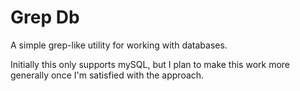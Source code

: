 # Grep Db

A simple grep-like utility for working with databases.

Initially this only supports mySQL, but I plan to make this work more generally once I'm satisfied with the approach.
